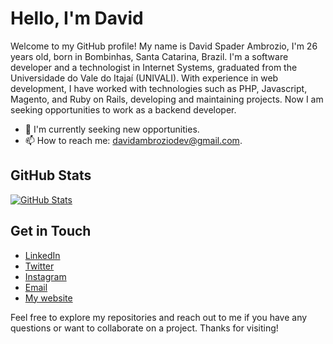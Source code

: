 # Hello, I'm David

Welcome to my GitHub profile! My name is David Spader Ambrozio, I'm 26 years old, born in Bombinhas, Santa Catarina, Brazil. I'm a software developer and a technologist in Internet Systems, graduated from the Universidade do Vale do Itajaí (UNIVALI).
With experience in web development, I have worked with technologies such as PHP, Javascript, Magento, and Ruby on Rails, developing and maintaining projects. Now I am seeking opportunities to work as a backend developer.

- 🔭 I'm currently seeking new opportunities.
- 📫 How to reach me: [davidambroziodev@gmail.com](mailto:davidambroziodev@gmail.com).

## GitHub Stats

[![GitHub Stats](https://github-readme-stats.vercel.app/api?username=davidspader&show_icons=true&theme=tokyonight)](https://github.com/davidspader)

## Get in Touch

- [LinkedIn](https://www.linkedin.com/in/david-spader-ambrozio-2b4139124/)
- [Twitter](https://twitter.com/xsplsh)
- [Instagram](https://www.instagram.com/davidambz)
- [Email](mailto:davidambroziodev@gmail.com)
- [My website](https://davidspader.github.io/)

Feel free to explore my repositories and reach out to me if you have any questions or want to collaborate on a project. Thanks for visiting!
